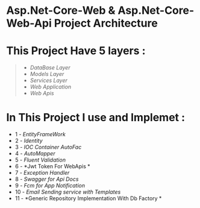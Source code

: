 # Asp.Net-Core-Web & Asp.Net-Core-Web-Api Project Architecture

# This Project Have 5 layers : 

> - *DataBase Layer*
> - *Models Layer*
> - *Services Layer*
> - *Web Application*
> - *Web Apis*

# In This Project I use and Implemet :

- 1 - *EntityFrameWork*
- 2 - *Identity* 
- 3 - *IOC Container AutoFac*
- 4 - *AutoMapper* 
- 5 - *Fluent Validation*
- 6 - *Jwt Token For WebApis *
- 7 - *Exception Handler* 
- 8 - *Swagger for Api Docs*
- 9 - *Fcm for App Notification*
- 10 - *Email Sending service with Templates*
- 11 - *Generic Repository Implementation With Db Factory *


 

